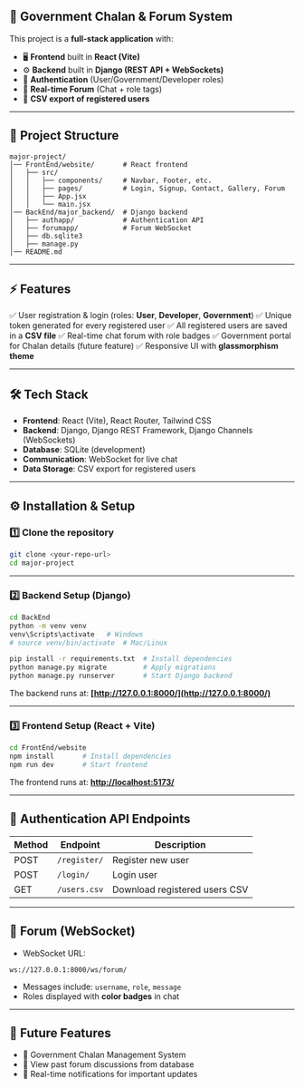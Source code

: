 
## 🚀 Government Chalan & Forum System

This project is a **full-stack application** with:

* 🖥 **Frontend** built in **React (Vite)**
* ⚙ **Backend** built in **Django (REST API + WebSockets)**
* 🔐 **Authentication** (User/Government/Developer roles)
* 💬 **Real-time Forum** (Chat + role tags)
* 📂 **CSV export of registered users**

---

## 📂 **Project Structure**

```
major-project/
│── FrontEnd/website/       # React frontend
│   ├── src/
│   │   ├── components/     # Navbar, Footer, etc.
│   │   ├── pages/          # Login, Signup, Contact, Gallery, Forum
│   │   ├── App.jsx
│   │   └── main.jsx
│── BackEnd/major_backend/  # Django backend
│   ├── authapp/            # Authentication API
│   ├── forumapp/           # Forum WebSocket
│   ├── db.sqlite3
│   ├── manage.py
│── README.md
```

---

## ⚡ **Features**

✅ User registration & login (roles: **User**, **Developer**, **Government**)
✅ Unique token generated for every registered user
✅ All registered users are saved in a **CSV file**
✅ Real-time chat forum with role badges
✅ Government portal for Chalan details (future feature)
✅ Responsive UI with **glassmorphism theme**

---

## 🛠 **Tech Stack**

* **Frontend**: React (Vite), React Router, Tailwind CSS
* **Backend**: Django, Django REST Framework, Django Channels (WebSockets)
* **Database**: SQLite (development)
* **Communication**: WebSocket for live chat
* **Data Storage**: CSV export for registered users

---

## ⚙ **Installation & Setup**

### **1️⃣ Clone the repository**

```bash
git clone <your-repo-url>
cd major-project
```

---

### **2️⃣ Backend Setup (Django)**

```bash
cd BackEnd
python -m venv venv
venv\Scripts\activate   # Windows
# source venv/bin/activate  # Mac/Linux

pip install -r requirements.txt  # Install dependencies
python manage.py migrate         # Apply migrations
python manage.py runserver       # Start Django backend
```

The backend runs at: **[http://127.0.0.1:8000/](http://127.0.0.1:8000/)**

---

### **3️⃣ Frontend Setup (React + Vite)**

```bash
cd FrontEnd/website
npm install       # Install dependencies
npm run dev       # Start frontend
```

The frontend runs at: **[http://localhost:5173/](http://localhost:5173/)**

---

## 🔑 **Authentication API Endpoints**

| Method | Endpoint     | Description                   |
| ------ | ------------ | ----------------------------- |
| POST   | `/register/` | Register new user             |
| POST   | `/login/`    | Login user                    |
| GET    | `/users.csv` | Download registered users CSV |

---

## 💬 **Forum (WebSocket)**

* WebSocket URL:

```
ws://127.0.0.1:8000/ws/forum/
```

* Messages include: `username`, `role`, `message`
* Roles displayed with **color badges** in chat

---

## 📌 **Future Features**

* 🚦 Government Chalan Management System
* 📜 View past forum discussions from database
* 🔔 Real-time notifications for important updates
